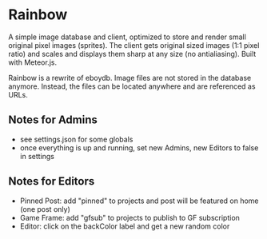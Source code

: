 # Rainbow
A simple image database and client, optimized to store and render small original pixel images (sprites). The client gets original sized images (1:1 pixel ratio) and scales and displays them sharp at any size (no antialiasing). Built with Meteor.js.

Rainbow is a rewrite of eboydb. Image files are not stored in the database anymore. Instead, the files can be located anywhere and are referenced as URLs.

## Notes for Admins
- see settings.json for some globals
- once everything is up and running, set new Admins, new Editors to false in settings

## Notes for Editors
- Pinned Post: add "pinned" to projects and post will be featured on home (one post only)
- Game Frame: add "gfsub" to projects to publish to GF subscription
- Editor: click on the backColor label and get a new random color
